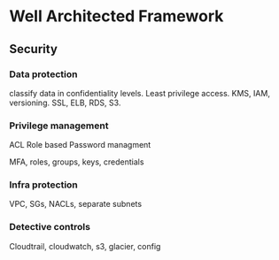 # Well Architected Framework

## Security

### Data protection
classify data in confidentiality levels. Least privilege access.
KMS, IAM, versioning. SSL, ELB, RDS, S3.

### Privilege management
ACL
Role based
Password managment

MFA, roles, groups, keys, credentials

### Infra protection
VPC, SGs, NACLs, separate subnets

### Detective controls
Cloudtrail, cloudwatch, s3, glacier, config
